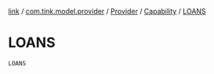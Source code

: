 [link](../../../index.md) / [com.tink.model.provider](../../index.md) / [Provider](../index.md) / [Capability](index.md) / [LOANS](./-l-o-a-n-s.md)

# LOANS

`LOANS`
